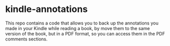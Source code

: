 # kindle-annotations
This repo contains a code that allows you to back up the annotations you made in your Kindle while reading a book, by move them to the same version of the book, but in a PDF format, so you can access them in the PDF comments sections. 
